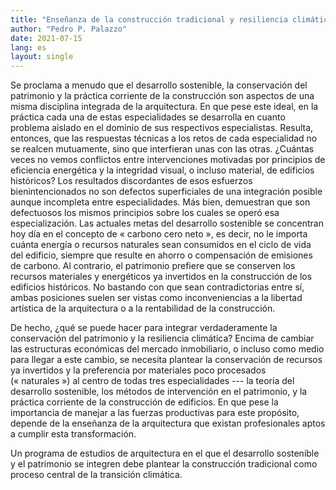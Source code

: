```yaml
---
title: "Enseñanza de la construcción tradicional y resiliencia climática"
author: "Pedro P. Palazzo"
date: 2021-07-15
lang: es
layout: single
---
```


Se proclama a menudo que el desarrollo sostenible, la conservación del
patrimonio y la práctica corriente de la construcción son aspectos de
una misma disciplina integrada de la arquitectura. En que pese este
ideal, en la práctica cada una de estas especialidades se desarrolla en
cuanto problema aislado en el dominio de sus respectivos especialistas.
Resulta, entonces, que las respuestas técnicas a los retos de cada
especialidad no se realcen mutuamente, sino que interfieran unas con las
otras. ¿Cuántas veces no vemos conflictos entre intervenciones motivadas
por principios de eficiencia energética y la integridad visual, o
incluso material, de edificios históricos? Los resultados discordantes
de esos esfuerzos bienintencionados no son defectos superficiales de una
integración posible aunque incompleta entre especialidades. Más bien,
demuestran que son defectuosos los mismos principios sobre los cuales se
operó esa especialización. Las actuales metas del desarrollo sostenible
se concentran hoy día en el concepto de « carbono cero neto », es decir,
no le importa cuánta energía o recursos naturales sean consumidos en el
ciclo de vida del edificio, siempre que resulte en ahorro o compensación
de emisiones de carbono. Al contrario, el patrimonio prefiere que se
conserven los recursos materiales y energéticos ya invertidos en la
construcción de los edificios históricos. No bastando con que sean
contradictorias entre sí, ambas posiciones suelen ser vistas como
inconveniencias a la libertad artística de la arquitectura o a la
rentabilidad de la construcción.

De hecho, ¿qué se puede hacer para integrar verdaderamente la
conservación del patrimonio y la resiliencia climática? Encima de
cambiar las estructuras económicas del mercado inmobiliario, o incluso
como medio para llegar a este cambio, se necesita plantear la
conservación de recursos ya invertidos y la preferencia por materiales
poco procesados (« naturales ») al centro de todas tres especialidades
--- la teoría del desarrollo sostenible, los métodos de intervención en
el patrimonio, y la práctica corriente de la construcción de edificios.
En que pese la importancia de manejar a las fuerzas productivas para
este propósito, depende de la enseñanza de la arquitectura que existan
profesionales aptos a cumplir esta transformación.

Un programa de estudios de arquitectura en el que el desarrollo
sostenible y el patrimonio se integren debe plantear la construcción
tradicional como proceso central de la transición climática.

